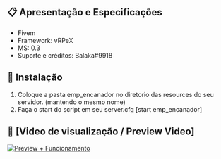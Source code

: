 ## 📋 Apresentação e Especificações 
- Fivem
- Framework: vRPeX
- MS: 0.3 
- Suporte e créditos: Balaka#9918

## 🔧 Instalação
1. Coloque a pasta emp_encanador no diretorio das resources do seu servidor. (mantendo o mesmo nome)
2. Faça o start do script em seu server.cfg [start emp_encanador]

## 🔎 [Video de visualização / Preview Video]

[![Preview + Funcionamento ](http://img.youtube.com/vi/ZHezsieV44A/0.jpg)](http://www.youtube.com/watch?v=ZHezsieV44A "Emprego De Encanador")
